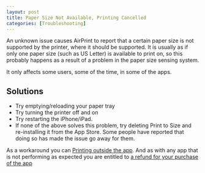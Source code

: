 ```yaml
---
layout: post
title: Paper Size Not Available, Printing Cancelled
categories: [Troubleshooting]
---
```


An unknown issue causes AirPrint to report that a certain paper size is not supported by the printer, where it should be supported. It is usually as if only one paper size (such as US Letter) is available to print on, so this probably happens as a result of a problem in the paper size sensing system.

It only affects some users, some of the time, in some of the apps.

## Solutions

* Try emptying/reloading your paper tray
* Try turning the printer off and on
* Try restarting the iPhone/iPad.
* If none of the above solves this problem, try deleting Print to Size and re-installing it from the App Store. Some people have reported that doing so has made the issue go away for them.

As a workaround you can [Printing outside the app](/printing-outside-the-app/). And as with any app that is not performing as expected you are entitled to [a refund for your purchase of the app](/refund)


